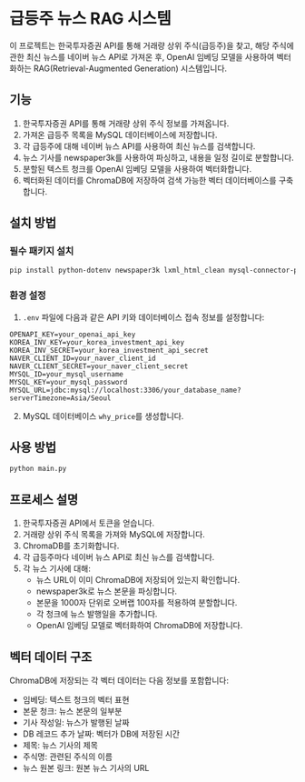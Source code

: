 # 급등주 뉴스 RAG 시스템

이 프로젝트는 한국투자증권 API를 통해 거래량 상위 주식(급등주)을 찾고, 해당 주식에 관한 최신 뉴스를 네이버 뉴스 API로 가져온 후, OpenAI 임베딩 모델을 사용하여 벡터화하는 RAG(Retrieval-Augmented Generation) 시스템입니다.

## 기능

1. 한국투자증권 API를 통해 거래량 상위 주식 정보를 가져옵니다.
2. 가져온 급등주 목록을 MySQL 데이터베이스에 저장합니다.
3. 각 급등주에 대해 네이버 뉴스 API를 사용하여 최신 뉴스를 검색합니다.
4. 뉴스 기사를 newspaper3k를 사용하여 파싱하고, 내용을 일정 길이로 분할합니다.
5. 분할된 텍스트 청크를 OpenAI 임베딩 모델을 사용하여 벡터화합니다.
6. 벡터화된 데이터를 ChromaDB에 저장하여 검색 가능한 벡터 데이터베이스를 구축합니다.

## 설치 방법

### 필수 패키지 설치

```bash
pip install python-dotenv newspaper3k lxml_html_clean mysql-connector-python chromadb openai requests pandas
```

### 환경 설정

1. `.env` 파일에 다음과 같은 API 키와 데이터베이스 접속 정보를 설정합니다:

```
OPENAPI_KEY=your_openai_api_key
KOREA_INV_KEY=your_korea_investment_api_key
KOREA_INV_SECRET=your_korea_investment_api_secret
NAVER_CLIENT_ID=your_naver_client_id
NAVER_CLIENT_SECRET=your_naver_client_secret
MYSQL_ID=your_mysql_username
MYSQL_KEY=your_mysql_password
MYSQL_URL=jdbc:mysql://localhost:3306/your_database_name?serverTimezone=Asia/Seoul
```

2. MySQL 데이터베이스 `why_price`를 생성합니다.

## 사용 방법

```bash
python main.py
```

## 프로세스 설명

1. 한국투자증권 API에서 토큰을 얻습니다.
2. 거래량 상위 주식 목록을 가져와 MySQL에 저장합니다.
3. ChromaDB를 초기화합니다.
4. 각 급등주마다 네이버 뉴스 API로 최신 뉴스를 검색합니다.
5. 각 뉴스 기사에 대해:
   - 뉴스 URL이 이미 ChromaDB에 저장되어 있는지 확인합니다.
   - newspaper3k로 뉴스 본문을 파싱합니다.
   - 본문을 1000자 단위로 오버랩 100자를 적용하여 분할합니다.
   - 각 청크에 뉴스 발행일을 추가합니다.
   - OpenAI 임베딩 모델로 벡터화하여 ChromaDB에 저장합니다.

## 벡터 데이터 구조

ChromaDB에 저장되는 각 벡터 데이터는 다음 정보를 포함합니다:

- 임베딩: 텍스트 청크의 벡터 표현
- 본문 청크: 뉴스 본문의 일부분
- 기사 작성일: 뉴스가 발행된 날짜
- DB 레코드 추가 날짜: 벡터가 DB에 저장된 시간
- 제목: 뉴스 기사의 제목
- 주식명: 관련된 주식의 이름
- 뉴스 원본 링크: 원본 뉴스 기사의 URL 